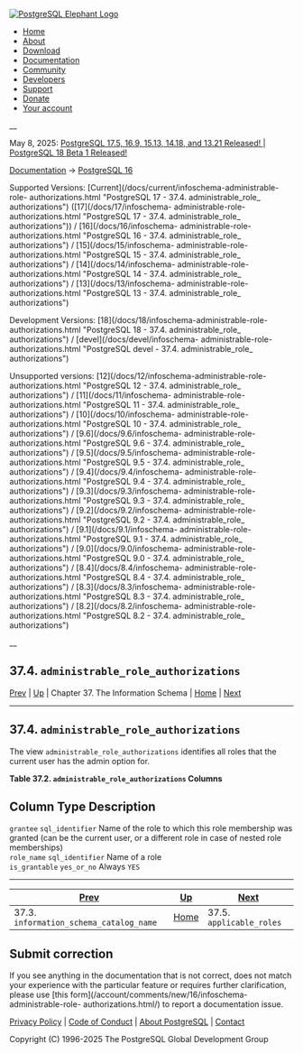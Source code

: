 [ ![PostgreSQL Elephant Logo](/media/img/about/press/elephant.png) ](/)

  * [Home](/ "Home")
  * [About](/about/ "About")
  * [Download](/download/ "Download")
  * [Documentation](/docs/ "Documentation")
  * [Community](/community/ "Community")
  * [Developers](/developer/ "Developers")
  * [Support](/support/ "Support")
  * [Donate](/about/donate/ "Donate")
  * [Your account](/account/ "Your account")

__

May 8, 2025: [ PostgreSQL 17.5, 16.9, 15.13, 14.18, and 13.21 Released! ](/about/news/postgresql-175-169-1513-1418-and-1321-released-3072/) | [ PostgreSQL 18 Beta 1 Released! ](/about/news/postgresql-18-beta-1-released-3070/)

[Documentation](/docs/ "Documentation") -> [PostgreSQL
16](/docs/16/index.html)

Supported Versions: [Current](/docs/current/infoschema-administrable-role-
authorizations.html "PostgreSQL 17 -
37.4. administrable_role_​authorizations") ([17](/docs/17/infoschema-
administrable-role-authorizations.html "PostgreSQL 17 -
37.4. administrable_role_​authorizations")) / [16](/docs/16/infoschema-
administrable-role-authorizations.html "PostgreSQL 16 -
37.4. administrable_role_​authorizations") / [15](/docs/15/infoschema-
administrable-role-authorizations.html "PostgreSQL 15 -
37.4. administrable_role_​authorizations") / [14](/docs/14/infoschema-
administrable-role-authorizations.html "PostgreSQL 14 -
37.4. administrable_role_​authorizations") / [13](/docs/13/infoschema-
administrable-role-authorizations.html "PostgreSQL 13 -
37.4. administrable_role_​authorizations")

Development Versions: [18](/docs/18/infoschema-administrable-role-
authorizations.html "PostgreSQL 18 -
37.4. administrable_role_​authorizations") / [devel](/docs/devel/infoschema-
administrable-role-authorizations.html "PostgreSQL devel -
37.4. administrable_role_​authorizations")

Unsupported versions: [12](/docs/12/infoschema-administrable-role-
authorizations.html "PostgreSQL 12 -
37.4. administrable_role_​authorizations") / [11](/docs/11/infoschema-
administrable-role-authorizations.html "PostgreSQL 11 -
37.4. administrable_role_​authorizations") / [10](/docs/10/infoschema-
administrable-role-authorizations.html "PostgreSQL 10 -
37.4. administrable_role_​authorizations") / [9.6](/docs/9.6/infoschema-
administrable-role-authorizations.html "PostgreSQL 9.6 -
37.4. administrable_role_​authorizations") / [9.5](/docs/9.5/infoschema-
administrable-role-authorizations.html "PostgreSQL 9.5 -
37.4. administrable_role_​authorizations") / [9.4](/docs/9.4/infoschema-
administrable-role-authorizations.html "PostgreSQL 9.4 -
37.4. administrable_role_​authorizations") / [9.3](/docs/9.3/infoschema-
administrable-role-authorizations.html "PostgreSQL 9.3 -
37.4. administrable_role_​authorizations") / [9.2](/docs/9.2/infoschema-
administrable-role-authorizations.html "PostgreSQL 9.2 -
37.4. administrable_role_​authorizations") / [9.1](/docs/9.1/infoschema-
administrable-role-authorizations.html "PostgreSQL 9.1 -
37.4. administrable_role_​authorizations") / [9.0](/docs/9.0/infoschema-
administrable-role-authorizations.html "PostgreSQL 9.0 -
37.4. administrable_role_​authorizations") / [8.4](/docs/8.4/infoschema-
administrable-role-authorizations.html "PostgreSQL 8.4 -
37.4. administrable_role_​authorizations") / [8.3](/docs/8.3/infoschema-
administrable-role-authorizations.html "PostgreSQL 8.3 -
37.4. administrable_role_​authorizations") / [8.2](/docs/8.2/infoschema-
administrable-role-authorizations.html "PostgreSQL 8.2 -
37.4. administrable_role_​authorizations")

__

37.4. `administrable_role_​authorizations`  
---  
[Prev](infoschema-information-schema-catalog-name.html "37.3. information_schema_catalog_name")  | [Up](information-schema.html "Chapter 37. The Information Schema") | Chapter 37. The Information Schema | [Home](index.html "PostgreSQL 16.9 Documentation") |  [Next](infoschema-applicable-roles.html "37.5. applicable_roles")  
  
* * *

## 37.4. `administrable_role_​authorizations` #

The view `administrable_role_authorizations` identifies all roles that the
current user has the admin option for.

**Table  37.2. `administrable_role_authorizations` Columns**

Column Type Description  
---  
`grantee` `sql_identifier` Name of the role to which this role membership was
granted (can be the current user, or a different role in case of nested role
memberships)  
`role_name` `sql_identifier` Name of a role  
`is_grantable` `yes_or_no` Always `YES`  
  
  

* * *

[Prev](infoschema-information-schema-catalog-name.html "37.3. information_schema_catalog_name")  | [Up](information-schema.html "Chapter 37. The Information Schema") |  [Next](infoschema-applicable-roles.html "37.5. applicable_roles")  
---|---|---  
37.3. `information_schema_catalog_name`  | [Home](index.html "PostgreSQL 16.9 Documentation") |  37.5. `applicable_roles`  
  
## Submit correction

If you see anything in the documentation that is not correct, does not match
your experience with the particular feature or requires further clarification,
please use [this form](/account/comments/new/16/infoschema-administrable-role-
authorizations.html/) to report a documentation issue.

[Privacy Policy](/about/privacypolicy) | [Code of Conduct](/about/policies/coc/) | [About PostgreSQL](/about/) | [Contact](/about/contact/)  

Copyright (C) 1996-2025 The PostgreSQL Global Development Group

